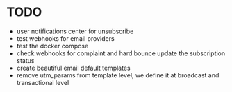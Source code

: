 # TODO

- user notifications center for unsubscribe
- test webhooks for email providers
- test the docker compose
- check webhooks for complaint and hard bounce update the subscription status
- create beautiful email default templates
- remove utm_params from template level, we define it at broadcast and transactional level
